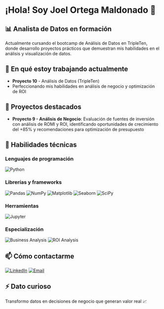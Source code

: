 # ¡Hola! Soy Joel Ortega Maldonado 👋


## 📊 Analista de Datos en formación

Actualmente cursando el bootcamp de Análisis de Datos en TripleTen, donde desarrollo proyectos prácticos que demuestran mis habilidades en el análisis y visualización de datos.

## 🔭 En qué estoy trabajando actualmente
- **Proyecto 10** - Análisis de Datos (TripleTen)
- Perfeccionando mis habilidades en análisis de negocio y optimización de ROI

## 🌱 Proyectos destacados
- **Proyecto 9 - Análisis de Negocio**: Evaluación de fuentes de inversión con análisis de ROMI y ROI, identificando oportunidades de crecimiento del +85% y recomendaciones para optimización de presupuesto

## 💼 Habilidades técnicas

### Lenguajes de programación
![Python](https://img.shields.io/badge/Python-3776AB?style=for-the-badge&logo=python&logoColor=white)

### Librerías y frameworks
![Pandas](https://img.shields.io/badge/Pandas-150458?style=for-the-badge&logo=pandas&logoColor=white)
![NumPy](https://img.shields.io/badge/NumPy-013243?style=for-the-badge&logo=numpy&logoColor=white)
![Matplotlib](https://img.shields.io/badge/Matplotlib-11557c?style=for-the-badge&logo=python&logoColor=white)
![Seaborn](https://img.shields.io/badge/Seaborn-3776AB?style=for-the-badge&logo=python&logoColor=white)
![SciPy](https://img.shields.io/badge/SciPy-8CAAE6?style=for-the-badge&logo=scipy&logoColor=white)

### Herramientas
![Jupyter](https://img.shields.io/badge/Jupyter-F37626?style=for-the-badge&logo=jupyter&logoColor=white)

### Especialización
![Business Analysis](https://img.shields.io/badge/Business_Analysis-FF6B6B?style=for-the-badge&logo=analytics&logoColor=white)
![ROI Analysis](https://img.shields.io/badge/ROI_Analysis-4ECDC4?style=for-the-badge&logo=chartdotjs&logoColor=white)

## 📫 Cómo contactarme
[![LinkedIn](https://img.shields.io/badge/LinkedIn-0077B5?style=for-the-badge&logo=linkedin&logoColor=white)](https://www.linkedin.com/in/joel-ortega-maldonado/)
[![Email](https://img.shields.io/badge/Email-D14836?style=for-the-badge&logo=gmail&logoColor=white)](mailto:lic.joelorma@gmail.com)

## ⚡ Dato curioso
Transformo datos en decisiones de negocio que generan valor real 📈
